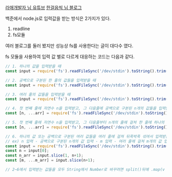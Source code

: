 [라매개발자 님 유튜브](https://youtu.be/myDEDaaOd30)
[한걸음씩 님 블로그](https://tesseractjh.tistory.com/39)

백준에서 node.js로 입력값을 받는 방식은 2가지가 있다.
1. readline
2. fs모듈

여러 블로그를 둘러 봤지만 성능상 fs를 사용한다는 글이 대다수 였다.

fs 모듈을 사용하여 입력 값 별로 다르게 대응하는 코드는 다음과 같다.

```jsx
// 1. 하나의 값을 입력받을 때
const input = require('fs').readFileSync('/dev/stdin').toString().trim();

// 2. 공백으로 구분된 한 줄의 값들을 입력받을 때
const input = require('fs').readFileSync('/dev/stdin').toString().trim().split(' ');

// 3. 여러 줄의 값들을 입력받을 때
const input = require('fs').readFileSync('/dev/stdin').toString().trim().split('\n');

// 4. 첫 번째 줄에 자연수 n을 입력받고, 그 다음줄에 공백으로 구분된 n개의 값들을 입력받을 때
const [n, ...arr] = require('fs').readFileSync('/dev/stdin').toString().trim().split(/\s/);

// 5. 첫 번째 줄에 자연수 n을 입력받고, 그 다음줄부터 n개의 줄에 걸쳐 한 줄에 하나의 값을 입력받을 때
const [n, ...arr] = require('fs').readFileSync('/dev/stdin').toString().trim().split('\n');

// 6. 하나의 값 또는 공백으로 구분된 여러 값들을 여러 줄에 걸쳐 뒤죽박죽 섞여서 입력받을 때
// ex) n 입력 - 공백으로 구분된 n개의 값 입력 - m 입력 - 여러 줄에 걸쳐 m개의 값 입력
const input = require('fs').readFileSync('/dev/stdin').toString().trim().split(/\s/);
const n = input[0];
const n_arr = input.slice(1, n+1);
const [m, ...m_arr] = input.slice(n+1);

// 2~6에서 입력받는 값들을 모두 String에서 Number로 바꾸려면 split()뒤에 .map(v => +v)를 추가

```

